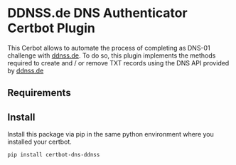 # DDNSS.de DNS Authenticator Certbot Plugin

This Cerbot allows to automate the process of completing as DNS-01
challenge with [ddnss.de](https://ddnss.de/). To do so, this plugin 
implements the methods required to create and / or remove TXT records 
using the DNS API provided by [ddnss.de](https://ddnss.de/)

## Requirements


## Install

Install this package via pip in the same python environment where you installed your certbot.

```
pip install certbot-dns-ddnss
```
